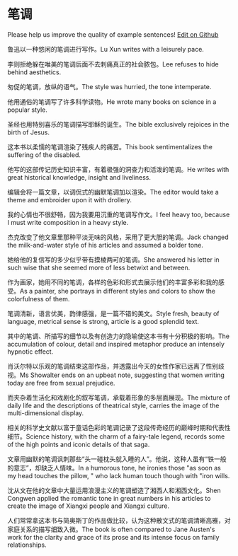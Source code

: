 # 笔调

Please help us improve the quality of example sentences! [Edit on Github](https://github.com/jiyushe/jiyu-example-sentence-source/blob/main/chinese/bidiao.md)

<p><span class="chinese">鲁迅以一种悠闲的笔调进行写作。</span><span class="english">Lu Xun writes with a leisurely pace.</span></p>

<p><span class="chinese">李则拒绝躲在唯美的笔调后面不去刺痛真正的社会脓包。</span><span class="english">Lee refuses to hide behind aesthetics.</span></p>

<p><span class="chinese">匆促的笔调，放纵的语气。</span><span class="english">The style was hurried, the tone intemperate.</span></p>

<p><span class="chinese">他用通俗的笔调写了许多科学读物。</span><span class="english">He wrote many books on science in a popular style.</span></p>

<p><span class="chinese">圣经也用特别喜乐的笔调描写耶稣的诞生。</span><span class="english">The bible exclusively rejoices in the birth of Jesus.</span></p>

<p><span class="chinese">这本书以柔懦的笔调渲染了残疾人的痛苦。</span><span class="english">This book sentimentalizes the suffering of the disabled.</span></p>

<p><span class="chinese">他写的这部传记历史知识丰富，有着极强的洞查力和活泼的笔调。</span><span class="english">He writes with great historical knowledge, insight and liveliness.</span></p>

<p><span class="chinese">编辑会将一篇文章，以调侃式的幽默笔调加以渲染。</span><span class="english">The editor would take a theme and embroider upon it with drollery.</span></p>

<p><span class="chinese">我的心情也不很舒畅，因为我要用沉重的笔调写作文。</span><span class="english">I feel heavy too, because I must write composition in a heavy style.</span></p>

<p><span class="chinese">杰克改变了他文章里那种平淡无味的风格，采用了更大胆的笔调。</span><span class="english">Jack changed the milk-and-water style of his articles and assumed a bolder tone.</span></p>

<p><span class="chinese">她给他的复信写的多少似乎带有摸棱两可的笔调。</span><span class="english">She answered his letter in such wise that she seemed more of less betwixt and between.</span></p>

<p><span class="chinese">作为画家，她用不同的笔调，各样的色彩和形式去展示他们的丰富多彩和我的感受。</span><span class="english">As a painter, she portrays in different styles and colors to show the colorfulness of them.</span></p>

<p><span class="chinese">笔调清新，语言优美，韵律感强，是一篇不错的美文。</span><span class="english">Style fresh, beauty of language, metrical sense is strong, article is a good splendid text.</span></p>

<p><span class="chinese">其中的笔调、所描写的细节以及有创造力的隐喻使这本书有十分积极的影响。</span><span class="english">The accumulation of colour, detail and inspired metaphor produce an intensely hypnotic effect.</span></p>

<p><span class="chinese">肖沃尔特以乐观的笔调结束这部作品，并透露出今天的女性作家已远离了性别歧视。</span><span class="english">Ms Showalter ends on an upbeat note, suggesting that women writing today are free from sexual prejudice.</span></p>

<p><span class="chinese">而夹杂着生活化和戏剧化的叙写笔调，承载着形象的多层面展现。</span><span class="english">The mixture of daily life and the descriptions of theatrical style, carries the image of the multi-dimensional display.</span></p>

<p><span class="chinese">相关的科学史文献以富于童话色彩的笔调记录了这段传奇经历的巅峰时期和代表性细节。</span><span class="english">Science history, with the charm of a fairy-tale legend, records some of the high points and iconic details of that saga.</span></p>

<p><span class="chinese">文章用幽默的笔调讽刺那些“头一碰枕头就入睡的人”。他说，这种人虽有“铁一般的意志”，却缺乏人情味。</span><span class="english">In a humorous tone, he ironies those "as soon as my head touches the pillow, " who lack human touch though with "iron wills.</span></p>

<p><span class="chinese">沈从文在他的文章中大量运用浪漫主义的笔调塑造了湘西人和湘西文化。</span><span class="english">Shen Congwen applied the romantic tone in great numbers in his articles to create the image of Xiangxi people and Xiangxi culture.</span></p>

<p><span class="chinese">人们常常拿这本书与简奥斯丁的作品做比较，认为这种散文式的笔调清晰高雅，对家庭关系的描写细致入微。</span><span class="english">The book is often compared to Jane Austen's work for the clarity and grace of its prose and its intense focus on family relationships.</span></p>

